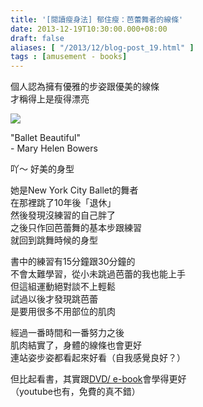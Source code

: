 ```yaml
---
title: '[閱讀瘦身法] 郁住瘦：芭蕾舞者的線條'
date: 2013-12-19T10:30:00.000+08:00
draft: false
aliases: [ "/2013/12/blog-post_19.html" ]
tags : [amusement - books]
---
```


個人認為擁有優雅的步姿跟優美的線條  
才稱得上是瘦得漂亮  

[![](https://1.bp.blogspot.com/-91sf2YDwTSQ/XCiKg9wLZsI/AAAAAAAADOk/slmnHlneeREA4aUm_xy7RTs-Wt563_zygCLcBGAs/s640/66.jpg)](https://1.bp.blogspot.com/-91sf2YDwTSQ/XCiKg9wLZsI/AAAAAAAADOk/slmnHlneeREA4aUm_xy7RTs-Wt563_zygCLcBGAs/s1600/66.jpg)

"Ballet Beautiful"  
\- Mary Helen Bowers  
  
吖～ 好美的身型  
  
她是New York City Ballet的舞者  
在那裡跳了10年後「退休」  
然後發現沒練習的自己胖了  
之後只作回芭蕾舞的基本步跟練習  
就回到跳舞時候的身型  
  
書中的練習有15分鐘跟30分鐘的  
不會太難學習，從小未跳過芭蕾的我也能上手  
但這組運動絕對談不上輕鬆  
試過以後才發現跳芭蕾  
是要用很多不用部位的肌肉  
  
經過一番時間和一番努力之後  
肌肉結實了，身體的線條也會更好  
連站姿步姿都看起來好看（自我感覺良好？）  
  
但比起看書，其實跟[DVD/ e-book](https://www.balletbeautiful.com/)會學得更好  
（youtube也有，免費的真不錯）